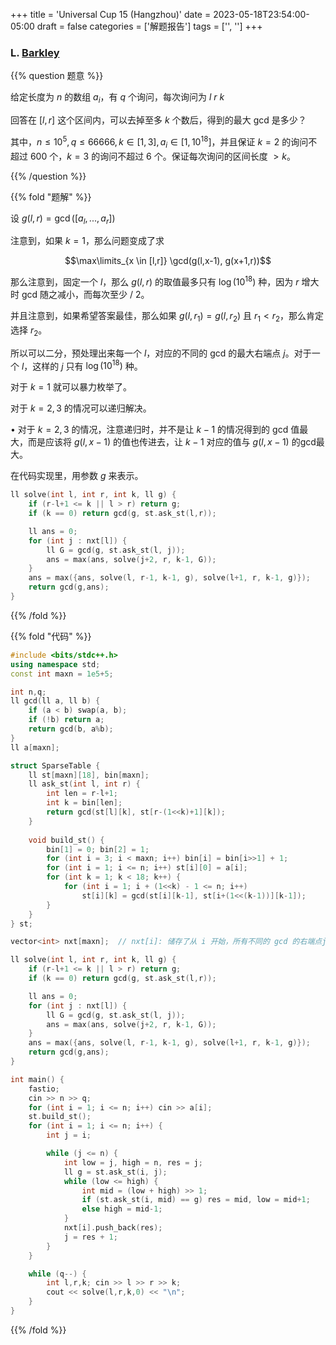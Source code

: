 +++
title = 'Universal Cup 15 (Hangzhou)'
date = 2023-05-18T23:54:00-05:00
draft = false
categories = ['解题报告']
tags = ['', '']
+++



### L. [Barkley](https://qoj.ac/problem/6405)

{{% question 题意 %}}

给定长度为 $n$ 的数组 $a_i$，有 $q$ 个询问，每次询问为 $l~r~k$

回答在 $[l,r]$ 这个区间内，可以去掉至多 $k$ 个数后，得到的最大 gcd 是多少？

其中，$n \leq 10^5, q \leq 66666, k \in [1,3], a_i \in [1,10^{18}]$，并且保证 $k = 2$ 的询问不超过 $600$ 个，$k=3$ 的询问不超过 $6$ 个。保证每次询问的区间长度 $> k$。

{{% /question %}}

{{% fold "题解" %}}

设 $g(l,r) = \gcd([a_l, ..., a_{r}])$

注意到，如果 $k=1$，那么问题变成了求

$$\max\limits_{x \in [l,r]} \gcd(g(l,x-1), g(x+1,r))$$

那么注意到，固定一个 $l$，那么 $g(l,r)$ 的取值最多只有 $\log(10^{18})$ 种，因为 $r$ 增大时 gcd 随之减小，而每次至少 / 2。

并且注意到，如果希望答案最佳，那么如果 $g(l,r_1) = g(l,r_2)$ 且 $r_1<r_2$，那么肯定选择 $r_2$。

所以可以二分，预处理出来每一个 $l$，对应的不同的 gcd 的最大右端点 $j$。对于一个 $l$，这样的 $j$ 只有 $\log(10^{18})$ 种。

对于 $k=1$ 就可以暴力枚举了。

对于 $k=2,3$ 的情况可以递归解决。

• 对于 $k=2,3$ 的情况，注意递归时，并不是让 $k-1$ 的情况得到的 gcd 值最大，而是应该将 $g(l,x-1)$ 的值也传进去，让 $k-1$ 对应的值与 $g(l,x-1)$ 的gcd最大。

在代码实现里，用参数 $g$ 来表示。

```cpp
ll solve(int l, int r, int k, ll g) {
    if (r-l+1 <= k || l > r) return g;
    if (k == 0) return gcd(g, st.ask_st(l,r));

    ll ans = 0;
    for (int j : nxt[l]) {
        ll G = gcd(g, st.ask_st(l, j));
        ans = max(ans, solve(j+2, r, k-1, G));
    }
    ans = max({ans, solve(l, r-1, k-1, g), solve(l+1, r, k-1, g)});
    return gcd(g,ans);
}
```



{{% /fold %}}


{{% fold "代码" %}}

```cpp
#include <bits/stdc++.h>
using namespace std;
const int maxn = 1e5+5;

int n,q;
ll gcd(ll a, ll b) {
    if (a < b) swap(a, b);
    if (!b) return a;
    return gcd(b, a%b);
}
ll a[maxn];

struct SparseTable {
    ll st[maxn][18], bin[maxn];
    ll ask_st(int l, int r) {
        int len = r-l+1;
        int k = bin[len];
        return gcd(st[l][k], st[r-(1<<k)+1][k]);
    }
 
    void build_st() {
        bin[1] = 0; bin[2] = 1;
        for (int i = 3; i < maxn; i++) bin[i] = bin[i>>1] + 1;
        for (int i = 1; i <= n; i++) st[i][0] = a[i];
        for (int k = 1; k < 18; k++) {
            for (int i = 1; i + (1<<k) - 1 <= n; i++)
                st[i][k] = gcd(st[i][k-1], st[i+(1<<(k-1))][k-1]);
        }
    }
} st;

vector<int> nxt[maxn];  // nxt[i]: 储存了从 i 开始，所有不同的 gcd 的右端点j的最大值

ll solve(int l, int r, int k, ll g) {
    if (r-l+1 <= k || l > r) return g;
    if (k == 0) return gcd(g, st.ask_st(l,r));

    ll ans = 0;
    for (int j : nxt[l]) {
        ll G = gcd(g, st.ask_st(l, j));
        ans = max(ans, solve(j+2, r, k-1, G));
    }
    ans = max({ans, solve(l, r-1, k-1, g), solve(l+1, r, k-1, g)});
    return gcd(g,ans);
}

int main() {
    fastio;
    cin >> n >> q;
    for (int i = 1; i <= n; i++) cin >> a[i];
    st.build_st();
    for (int i = 1; i <= n; i++) {
        int j = i;

        while (j <= n) {
            int low = j, high = n, res = j;
            ll g = st.ask_st(i, j);
            while (low <= high) {
                int mid = (low + high) >> 1;
                if (st.ask_st(i, mid) == g) res = mid, low = mid+1;
                else high = mid-1;
            }
            nxt[i].push_back(res);
            j = res + 1;
        }
    }

    while (q--) {
        int l,r,k; cin >> l >> r >> k;
        cout << solve(l,r,k,0) << "\n";
    }
}
```

{{% /fold %}}
